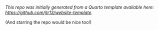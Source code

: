 *This repo was initially generated from a Quarto template available here: https://github.com/jtr13/website-template.*

(And starring the repo would be nice too!)
